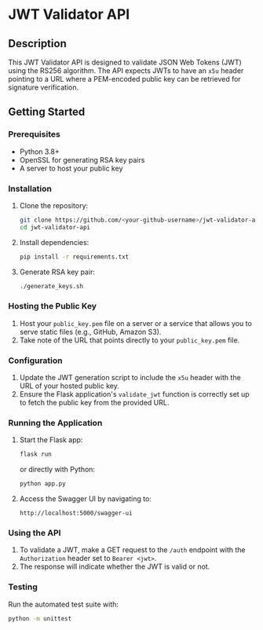 # JWT Validator API

## Description

This JWT Validator API is designed to validate JSON Web Tokens (JWT) using the RS256 algorithm. The API expects JWTs to have an `x5u` header pointing to a URL where a PEM-encoded public key can be retrieved for signature verification.

## Getting Started

### Prerequisites

- Python 3.8+
- OpenSSL for generating RSA key pairs
- A server to host your public key

### Installation

1. Clone the repository:
    ```sh
    git clone https://github.com/<your-github-username>/jwt-validator-api.git
    cd jwt-validator-api
    ```

2. Install dependencies:
    ```sh
    pip install -r requirements.txt
    ```

3. Generate RSA key pair:
    ```sh
    ./generate_keys.sh
    ```

### Hosting the Public Key

1. Host your `public_key.pem` file on a server or a service that allows you to serve static files (e.g., GitHub, Amazon S3).
2. Take note of the URL that points directly to your `public_key.pem` file.

### Configuration

1. Update the JWT generation script to include the `x5u` header with the URL of your hosted public key.
2. Ensure the Flask application's `validate_jwt` function is correctly set up to fetch the public key from the provided URL.

### Running the Application

1. Start the Flask app:
    ```sh
    flask run
    ```
    or directly with Python:
    ```sh
    python app.py
    ```

2. Access the Swagger UI by navigating to:
    ```
    http://localhost:5000/swagger-ui
    ```

### Using the API

1. To validate a JWT, make a GET request to the `/auth` endpoint with the `Authorization` header set to `Bearer <jwt>`.
2. The response will indicate whether the JWT is valid or not.

### Testing

Run the automated test suite with:
```sh
python -m unittest
```